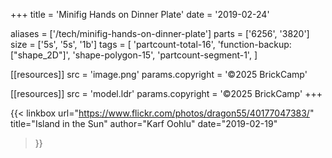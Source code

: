 +++
title = 'Minifig Hands on Dinner Plate'
date  = '2019-02-24'

aliases = ['/tech/minifig-hands-on-dinner-plate']
parts = ['6256', '3820']
size  = ['5s', '5s', '1b']
tags  = [
  'partcount-total-16',
  'function-backup: ["shape_2D"]',
  'shape-polygon-15',
  'partcount-segment-1',
]

[[resources]]
src              = 'image.png'
params.copyright = '©2025 BrickCamp'

[[resources]]
src              = 'model.ldr'
params.copyright = '©2025 BrickCamp'
+++

{{< linkbox
    url="https://www.flickr.com/photos/dragon55/40177047383/"
    title="Island in the Sun"
    author="Karf Oohlu"
    date="2019-02-19"
>}}
